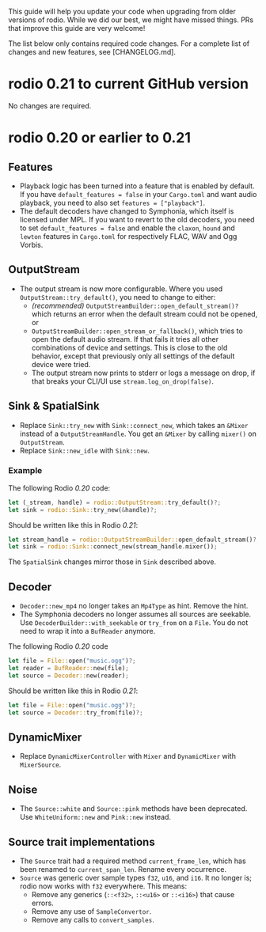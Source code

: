 This guide will help you update your code when upgrading from older versions of
rodio. While we did our best, we might have missed things. PRs that improve this
guide are very welcome!

The list below only contains required code changes. For a complete list of
changes and new features, see [CHANGELOG.md].

# rodio 0.21 to current GitHub version

No changes are required.

# rodio 0.20 or earlier to 0.21

## Features
- Playback logic has been turned into a feature that is enabled by default.
  If you have `default_features = false` in your `Cargo.toml` and want audio
  playback, you need to also set `features = ["playback"]`.
- The default decoders have changed to Symphonia, which itself is licensed
  under MPL. If you want to revert to the old decoders, you need to set
  `default_features = false` and enable the `claxon`, `hound` and `lewton`
  features in `Cargo.toml` for respectively FLAC, WAV and Ogg Vorbis.

## OutputStream
- The output stream is now more configurable. Where you used
  `OutputStream::try_default()`, you need to change to either:
    - *(recommended)* `OutputStreamBuilder::open_default_stream()?` which
      returns an error when the default stream could not be opened, or
    - `OutputStreamBuilder::open_stream_or_fallback()`, which tries to open the
      default audio stream. If that fails it tries all other combinations of
      device and settings. This is close to the old behavior, except that
      previously only all settings of the default device were tried.
    - The output stream now prints to stderr or logs a message on drop, if that breaks your
      CLI/UI use `stream.log_on_drop(false)`.

## Sink & SpatialSink
- Replace `Sink::try_new` with `Sink::connect_new`, which takes an `&Mixer`
  instead of a `OutputStreamHandle`. You get an `&Mixer` by calling `mixer()` on
  `OutputStream`.
- Replace `Sink::new_idle` with `Sink::new`.

### Example
The following Rodio *0.20* code:
```rust
let (_stream, handle) = rodio::OutputStream::try_default()?;
let sink = rodio::Sink::try_new(&handle)?;
```
Should be written like this in Rodio *0.21*:
```rust
let stream_handle = rodio::OutputStreamBuilder::open_default_stream()?;
let sink = rodio::Sink::connect_new(stream_handle.mixer());
```

The `SpatialSink` changes mirror those in `Sink` described above.

## Decoder
- `Decoder::new_mp4` no longer takes an `Mp4Type` as hint. Remove the hint.
- The Symphonia decoders no longer assumes all sources are seekable. Use
  `DecoderBuilder::with_seekable` or `try_from` on a `File`. You do not need
  to wrap it into a `BufReader` anymore.

The following Rodio *0.20* code
```rust
let file = File::open("music.ogg")?;
let reader = BufReader::new(file);
let source = Decoder::new(reader);
```
Should be written like this in Rodio *0.21*:
```rust
let file = File::open("music.ogg")?;
let source = Decoder::try_from(file)?;
```

## DynamicMixer
- Replace `DynamicMixerController` with `Mixer` and `DynamicMixer` with
  `MixerSource`.

## Noise
- The `Source::white` and `Source::pink` methods have been deprecated. Use
  `WhiteUniform::new` and `Pink::new` instead.

## Source trait implementations
- The `Source` trait had a required method `current_frame_len`, which has been
  renamed to `current_span_len`. Rename every occurrence.
- `Source` was generic over sample types `f32`, `u16`, and `i16`. It no longer
  is; rodio now works with `f32` everywhere. This means:
    - Remove any generics (`::<f32>`, `::<u16>` or `::<i16>`) that cause errors.
    - Remove any use of `SampleConvertor`.
    - Remove any calls to `convert_samples`.

